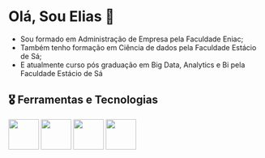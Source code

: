 # Olá, Sou Elias 👋

* Sou formado em Administração de Empresa pela Faculdade Eniac; 
* Também tenho formação em Ciência de dados pela Faculdade Estácio de Sá; 
* E atualmente curso pós graduação em Big Data, Analytics e Bi pela Faculdade Estácio de Sá

## 🎖 Ferramentas e Tecnologias

<img loading="lazy" src="https://cdn.jsdelivr.net/gh/devicons/devicon@latest/icons/microsoftsqlserver/microsoftsqlserver-original-wordmark.svg" width="60" height="60" />  

<img loading="lazy" src="https://cdn.jsdelivr.net/gh/devicons/devicon@latest/icons/visualstudio/visualstudio-original.svg" width="60" height="60" /> 
          
<img loading="lazy" src="https://cdn.jsdelivr.net/gh/devicons/devicon@latest/icons/vscode/vscode-original.svg" width="60" height="60" />

<img loading="lazy" src="https://cdn.jsdelivr.net/gh/devicons/devicon@latest/icons/visualbasic/visualbasic-original.svg" width="60" height="60" />
          
          
          

<!--
**Eliasbzr/EliasBzr** is a ✨ _special_ ✨ repository because its `README.md` (this file) appears on your GitHub profile.

Here are some ideas to get you started:

- 🔭 I’m currently working on ...
- 🌱 I’m currently learning ...
- 👯 I’m looking to collaborate on ...
- 🤔 I’m looking for help with ...
- 💬 Ask me about ...
- 📫 How to reach me: ...
- 😄 Pronouns: ...
- ⚡ Fun fact: ...
-->

